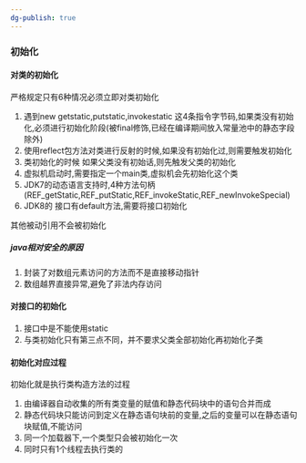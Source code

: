```yaml
---
dg-publish: true
---
```

### 初始化

#### 对类的初始化

严格规定只有6种情况必须立即对类初始化

1. 遇到new getstatic,putstatic,invokestatic 这4条指令字节码,如果类没有初始化,必须进行初始化阶段(被final修饰,已经在编译期间放入常量池中的静态字段除外)
2. 使用reflect包方法对类进行反射的时候,如果没有初始化过,则需要触发初始化
3. 类初始化的时候 如果父类没有初始话,则先触发父类的初始化
4. 虚拟机启动时,需要指定一个main类,虚拟机会先初始化这个类
5. JDK7的动态语言支持时,4种方法句柄(REF_getStatic,REF_putStatic,REF_invokeStatic,REF_newInvokeSpecial)
6. JDK8的 接口有default方法,需要将接口初始化

其他被动引用不会被初始化

##### java相对安全的原因

1. 封装了对数组元素访问的方法而不是直接移动指针
2. 数组越界直接异常,避免了非法内存访问

#### 对接口的初始化

1. 接口中是不能使用static
2. 与类初始化只有第三点不同，并不要求父类全部初始化再初始化子类

#### 初始化对应过程

初始化就是执行类构造方法<clinit>的过程 
1. <clinit> 由编译器自动收集的所有类变量的赋值和静态代码块中的语句合并而成
2. 静态代码块只能访问到定义在静态语句块前的变量,之后的变量可以在静态语句块赋值,不能访问
3. 同一个加载器下,一个类型只会被初始化一次
4. 同时只有1个线程去执行类的<clinit>